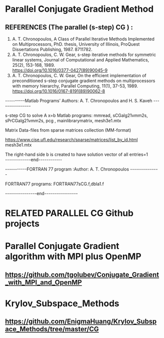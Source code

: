 
Parallel Conjugate Gradient Method 
=====================================
REFERENCES (The parallel  (s-step) CG )  :
------------------------------------------------
1. A. T. Chronopoulos, A Class of Parallel Iterative Methods Implemented on Multiprocessors,  PhD. thesis,  University of Illinois, ProQuest Dissertations Publishing, 1987. 8711782. 
2. A. T. Chronopoulos, C. W. Gear, s-step iterative methods for symmetric linear systems, 
 Journal of Computational and Applied Mathematics, 25(2), 153-168, 1989.  
https://doi.org/10.1016/0377-0427(89)90045-9      
3. A. T. Chronopoulos, C. W. Gear, On the efficient implementation of preconditioned s-step conjugate gradient methods on multiprocessors  with memory hierarchy, Parallel Computing, 11(1),  37-53, 1989.  
https://doi.org/10.1016/0167-8191(89)90062-8       

----------Matlab Programs’ Authors: A. T. Chronopoulos and H. S. Kaveh   ---------------- 

 s-step CG to solve A x=b 
Matlab programs: mmread, sCGalg21vmm2s, sPrCGalg21vmm2s, pcg , mainlibrarymatrix, mesh3e1.mtx 

 Matrix Data-files from sparse matrices collection (MM-format) 
 
 https://www.cise.ufl.edu/research/sparse/matrices/list_by_id.html              
   mesh3e1.mtx 
   
The right-hand side b is created to have solution vector of all entries=1  
-------------end------------

-----------FORTRAN 77 program :Author:  A. T. Chronopoulos ---------------

FORTRAN77 programs: FORTRAN77sCG.f,dbla1.f


----------------end----------------- 


RELATED PARALLEL CG Github projects
==============================================
Parallel Conjugate Gradient algorithm with MPI plus OpenMP
===========================================================
https://github.com/tgolubev/Conjugate_Gradient_with_MPI_and_OpenMP
---------------------------------------------------------------------

Krylov_Subspace_Methods
=========================================================

https://github.com/EnigmaHuang/Krylov_Subspace_Methods/tree/master/CG
----------------------------------------------------------------------

